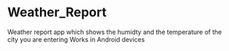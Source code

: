 # Weather_Report
Weather report app which shows the humidty and the temperature of the city you are entering
Works in Android devices
